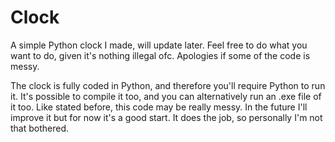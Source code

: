 # Clock
A simple Python clock I made, will update later. Feel free to do what you want to do, given it's nothing illegal ofc.  Apologies if some of the code is messy.

The clock is fully coded in Python, and therefore you'll require Python to run it. It's possible to compile it too, and you can alternatively run an .exe file of it too.
Like stated before, this code may be really messy. In the future I'll improve it but for now it's a good start. It does the job, so personally I'm not that bothered.
